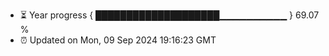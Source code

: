 - ⏳ Year progress { ████████████████████▁▁▁▁▁▁▁▁▁▁ } 69.07 %
- ⏰ Updated on Mon, 09 Sep 2024 19:16:23 GMT

